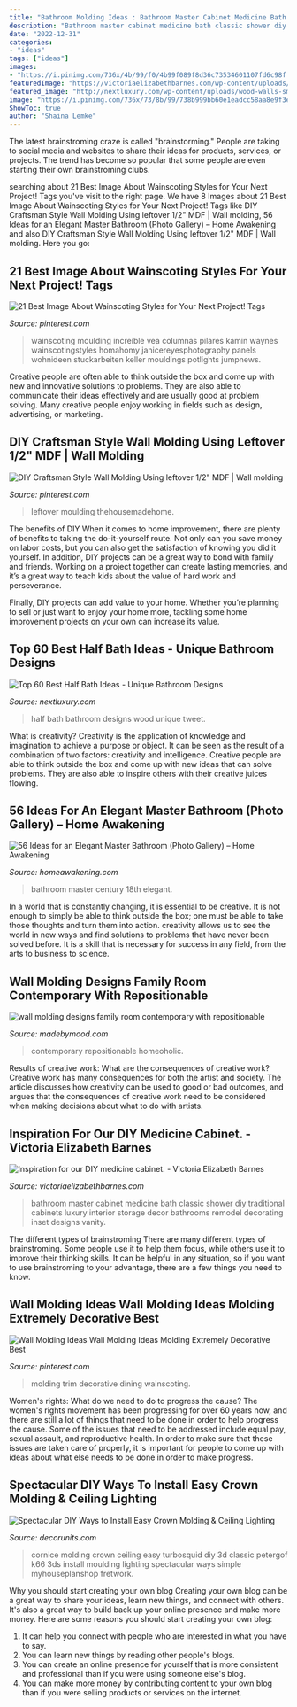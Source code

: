 ```yaml
---
title: "Bathroom Molding Ideas : Bathroom Master Cabinet Medicine Bath Classic Shower Diy Traditional Cabinets Luxury Interior Storage Decor Bathrooms Remodel Decorating Inset Designs Vanity"
description: "Bathroom master cabinet medicine bath classic shower diy traditional cabinets luxury interior storage decor bathrooms remodel decorating inset designs vanity"
date: "2022-12-31"
categories:
- "ideas"
tags: ["ideas"]
images:
- "https://i.pinimg.com/736x/4b/99/f0/4b99f089f8d36c73534601107fd6c98f.jpg"
featuredImage: "https://victoriaelizabethbarnes.com/wp-content/uploads/2012/05/diy-medicine-cabinet-ideas.jpg"
featured_image: "http://nextluxury.com/wp-content/uploads/wood-walls-small-half-bath-ideas.jpg"
image: "https://i.pinimg.com/736x/73/8b/99/738b999bb60e1eadcc58aa8e9f3e3908.jpg"
ShowToc: true
author: "Shaina Lemke"
---
```



The latest brainstroming craze is called "brainstorming." People are taking to social media and websites to share their ideas for products, services, or projects. The trend has become so popular that some people are even starting their own brainstroming clubs.

	

		
searching about 21 Best Image About Wainscoting Styles for Your Next Project! Tags you've visit to the right page. We have 8 Images about 21 Best Image About Wainscoting Styles for Your Next Project! Tags like DIY Craftsman Style Wall Molding Using leftover 1/2&quot; MDF | Wall molding, 56 Ideas for an Elegant Master Bathroom (Photo Gallery) – Home Awakening and also DIY Craftsman Style Wall Molding Using leftover 1/2&quot; MDF | Wall molding. Here you go:
		
    
## 21 Best Image About Wainscoting Styles For Your Next Project! Tags

<img loading=lazy src="https://i.pinimg.com/736x/59/b3/a1/59b3a185ebc6bc916128e2ec4dafdc18.jpg" onerror="this.onerror=null;this.src='https://tse4.mm.bing.net/th?id=OIP.wzucBBRtu0suecmV_QX-LwHaLH&amp;pid=15.1';" alt="21 Best Image About Wainscoting Styles for Your Next Project! Tags">

_Source: pinterest.com_

>wainscoting moulding increible vea columnas pilares kamin waynes wainscotingstyles homahomy janicereyesphotography panels wohnideen stuckarbeiten keller mouldings potlights jumpnews. 

	

Creative people are often able to think outside the box and come up with new and innovative solutions to problems. They are also able to communicate their ideas effectively and are usually good at problem solving. Many creative people enjoy working in fields such as design, advertising, or marketing.

    
## DIY Craftsman Style Wall Molding Using Leftover 1/2&quot; MDF | Wall Molding

<img loading=lazy src="https://i.pinimg.com/736x/73/8b/99/738b999bb60e1eadcc58aa8e9f3e3908.jpg" onerror="this.onerror=null;this.src='https://tse2.mm.bing.net/th?id=OIP.vAxfI80yRyla9hyzT4lc5QAAAA&amp;pid=15.1';" alt="DIY Craftsman Style Wall Molding Using leftover 1/2&quot; MDF | Wall molding">

_Source: pinterest.com_

>leftover moulding thehousemadehome. 

	

The benefits of DIY
When it comes to home improvement, there are plenty of benefits to taking the do-it-yourself route. Not only can you save money on labor costs, but you can also get the satisfaction of knowing you did it yourself.
In addition, DIY projects can be a great way to bond with family and friends. Working on a project together can create lasting memories, and it’s a great way to teach kids about the value of hard work and perseverance.

Finally, DIY projects can add value to your home. Whether you’re planning to sell or just want to enjoy your home more, tackling some home improvement projects on your own can increase its value.

    
## Top 60 Best Half Bath Ideas - Unique Bathroom Designs

<img loading=lazy src="http://nextluxury.com/wp-content/uploads/wood-walls-small-half-bath-ideas.jpg" onerror="this.onerror=null;this.src='https://tse2.mm.bing.net/th?id=OIP.-0yEKGdZMVRT47Q_LBtOnQAAAA&amp;pid=15.1';" alt="Top 60 Best Half Bath Ideas - Unique Bathroom Designs">

_Source: nextluxury.com_

>half bath bathroom designs wood unique tweet. 

	

What is creativity?
Creativity is the application of knowledge and imagination to achieve a purpose or object. It can be seen as the result of a combination of two factors: creativity and intelligence. Creative people are able to think outside the box and come up with new ideas that can solve problems. They are also able to inspire others with their creative juices flowing.

    
## 56 Ideas For An Elegant Master Bathroom (Photo Gallery) – Home Awakening

<img loading=lazy src="https://www.homeawakening.com/wp-content/uploads/2017/09/4741ee370809e34c_14-8-1.jpg" onerror="this.onerror=null;this.src='https://tse4.mm.bing.net/th?id=OIP.k3BWMsxbI1ojH2eTZe9HdQHaLG&amp;pid=15.1';" alt="56 Ideas for an Elegant Master Bathroom (Photo Gallery) – Home Awakening">

_Source: homeawakening.com_

>bathroom master century 18th elegant. 

	

In a world that is constantly changing, it is essential to be creative. It is not enough to simply be able to think outside the box; one must be able to take those thoughts and turn them into action. creativity allows us to see the world in new ways and find solutions to problems that have never been solved before. It is a skill that is necessary for success in any field, from the arts to business to science.

    
## Wall Molding Designs Family Room Contemporary With Repositionable

<img loading=lazy src="https://madebymood.com/wp-content/uploads/2017/05/wall-molding-designs-family-room-contemporary-with-bolster-rectangular-serving-trays.jpg" onerror="this.onerror=null;this.src='https://tse1.mm.bing.net/th?id=OIP.k4EpkEfTBc8pTFxCl3Z-agHaLH&amp;pid=15.1';" alt="wall molding designs family room contemporary with repositionable">

_Source: madebymood.com_

>contemporary repositionable homeoholic. 

	

Results of creative work: What are the consequences of creative work?
Creative work has many consequences for both the artist and society. The article discusses how creativity can be used to good or bad outcomes, and argues that the consequences of creative work need to be considered when making decisions about what to do with artists.

    
## Inspiration For Our DIY Medicine Cabinet. - Victoria Elizabeth Barnes

<img loading=lazy src="https://victoriaelizabethbarnes.com/wp-content/uploads/2012/05/diy-medicine-cabinet-ideas.jpg" onerror="this.onerror=null;this.src='https://tse1.mm.bing.net/th?id=OIP.NV0_5P7pu4cn47ap0_yLpAHaJ4&amp;pid=15.1';" alt="Inspiration for our DIY medicine cabinet. - Victoria Elizabeth Barnes">

_Source: victoriaelizabethbarnes.com_

>bathroom master cabinet medicine bath classic shower diy traditional cabinets luxury interior storage decor bathrooms remodel decorating inset designs vanity. 

	

The different types of brainstroming
There are many different types of brainstroming. Some people use it to help them focus, while others use it to improve their thinking skills. It can be helpful in any situation, so if you want to use brainstroming to your advantage, there are a few things you need to know.

    
## Wall Molding Ideas Wall Molding Ideas Molding Extremely Decorative Best

<img loading=lazy src="https://i.pinimg.com/736x/4b/99/f0/4b99f089f8d36c73534601107fd6c98f.jpg" onerror="this.onerror=null;this.src='https://tse2.mm.bing.net/th?id=OIP.WSWadG7XTv8Yiwzv_WgcewHaJ5&amp;pid=15.1';" alt="Wall Molding Ideas Wall Molding Ideas Molding Extremely Decorative Best">

_Source: pinterest.com_

>molding trim decorative dining wainscoting. 

	

Women's rights: What do we need to do to progress the cause?
The women's rights movement has been progressing for over 60 years now, and there are still a lot of things that need to be done in order to help progress the cause. Some of the issues that need to be addressed include equal pay, sexual assault, and reproductive health. In order to make sure that these issues are taken care of properly, it is important for people to come up with ideas about what else needs to be done in order to make progress.

    
## Spectacular DIY Ways To Install Easy Crown Molding &amp; Ceiling Lighting

<img loading=lazy src="https://4.bp.blogspot.com/-1_UXJrwkpXo/Wwyb5LVZmKI/AAAAAAABCYg/Z8SYoIPt8bI_dEcmPaJbQ8fcuiECHE0BgCLcBGAs/s1600/18.jpg" onerror="this.onerror=null;this.src='https://tse4.mm.bing.net/th?id=OIP.ZiIVpybH1ZIDpxap0b-v9gHaHa&amp;pid=15.1';" alt="Spectacular DIY Ways to Install Easy Crown Molding &amp; Ceiling Lighting">

_Source: decorunits.com_

>cornice molding crown ceiling easy turbosquid diy 3d classic petergof k66 3ds install moulding lighting spectacular ways simple myhouseplanshop fretwork. 

	

Why you should start creating your own blog
Creating your own blog can be a great way to share your ideas, learn new things, and connect with others. It's also a great way to build back up your online presence and make more money. Here are some reasons you should start creating your own blog: 
1. It can help you connect with people who are interested in what you have to say. 
2. You can learn new things by reading other people's blogs. 
3. You can create an online presence for yourself that is more consistent and professional than if you were using someone else's blog. 
4. You can make more money by contributing content to your own blog than if you were selling products or services on the internet.

